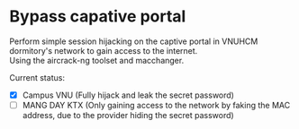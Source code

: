 # Bypass capative portal

Perform simple session hijacking on the captive portal in VNUHCM dormitory's network to gain access to the internet.  
Using the aircrack-ng toolset and macchanger.

Current status:  
- [x] Campus VNU (Fully hijack and leak the secret password)  
- [ ] MANG DAY KTX (Only gaining access to the network by faking the MAC address, due to the provider hiding the secret password)
